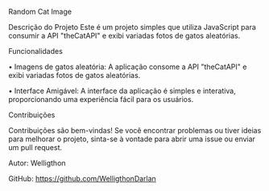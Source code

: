 Random Cat Image

Descrição do Projeto 
Este é um projeto simples que utiliza JavaScript para consumir a API "theCatAPI" e exibi variadas fotos de gatos aleatórias. 

Funcionalidades 

• Imagens de gatos aleatória: A aplicação consome a API "theCatAPI" e exibi variadas fotos de gatos aleatórias.

• Interface Amigável: A interface da aplicação é simples e interativa, proporcionando uma experiência fácil para os usuários.

Contribuições 

Contribuições são bem-vindas! Se você encontrar problemas ou tiver ideias para melhorar o projeto, sinta-se à vontade para abrir uma issue ou enviar um pull request.

Autor: Welligthon

GitHub: https://github.com/WelligthonDarlan
